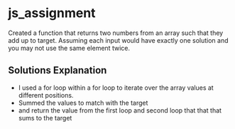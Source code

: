 # js_assignment

Created a function that returns two numbers from an array such that they add up to target. Assuming each input would have exactly one solution and you may not use the same element twice.

## Solutions Explanation
- I used a for loop within a for loop to iterate over the array values at different positions.
- Summed the values to match with the target
- and return the value from the first loop and second loop that that that sums to the target
